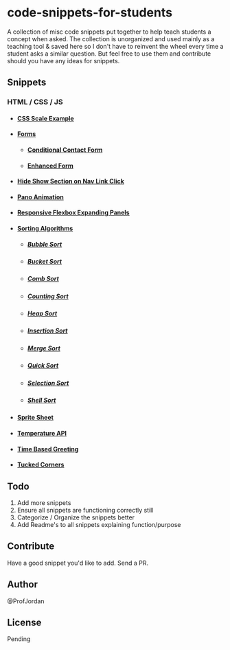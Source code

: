 # code-snippets-for-students

A collection of misc code snippets put together to help teach students a concept when asked. The collection is unorganized and used mainly as a teaching tool & saved here so I don't have to reinvent the wheel every time a student asks a similar question. But feel free to use them and contribute should you have any ideas for snippets.

## Snippets

### HTML / CSS / JS

- #### [CSS Scale Example](./css-scale-example/)
- #### [Forms](./forms/)
  - #### [Conditional Contact Form](./forms/conditional-contact-form/)
  - #### [Enhanced Form](./forms/enhanced-form/)
- #### [Hide Show Section on Nav Link Click](./hide-show-section-on-nav-link-click/)
- #### [Pano Animation](./pano-animation/)
- #### [Responsive Flexbox Expanding Panels](./responsive-flexbox-expanding-panels/)
- #### [Sorting Algorithms](./sorting-algorithms/)
  - ##### [Bubble Sort](./sorting-algorithms/bubble-sort/)
  - ##### [Bucket Sort](./sorting-algorithms/bucket-sort/)
  - ##### [Comb Sort](./sorting-algorithms/comb-sort/) 
  - ##### [Counting Sort](./sorting-algorithms/counting-sort/)
  - ##### [Heap Sort](./sorting-algorithms/heap-sort/)
  - ##### [Insertion Sort](./sorting-algorithms/insertion-sort/)
  - ##### [Merge Sort](./sorting-algorithms/merge-sort/)
  - ##### [Quick Sort](./sorting-algorithms/quick-sort/)
  - ##### [Selection Sort](./sorting-algorithms/selection-sort/)
  - ##### [Shell Sort](./sorting-algorithms/shell-sort/)
- #### [Sprite Sheet](./sprite-sheet/)
- #### [Temperature API](./temperature-api/)
- #### [Time Based Greeting](./time-based-greeting/)
- #### [Tucked Corners](./tucked-corners/)

## Todo
1. Add more snippets
2. Ensure all snippets are functioning correctly still
3. Categorize / Organize the snippets better
4. Add Readme's to all snippets explaining function/purpose

## Contribute
Have a good snippet you'd like to add. Send a PR.

## Author
@ProfJordan

## License
Pending